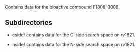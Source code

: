 Contains data for the bioactive compound F1808-0008.

## Subdirectories

- cside/ contains data for the C-side search space on rv1821.

- nside/ contains data for the N-side search space on rv1821.

